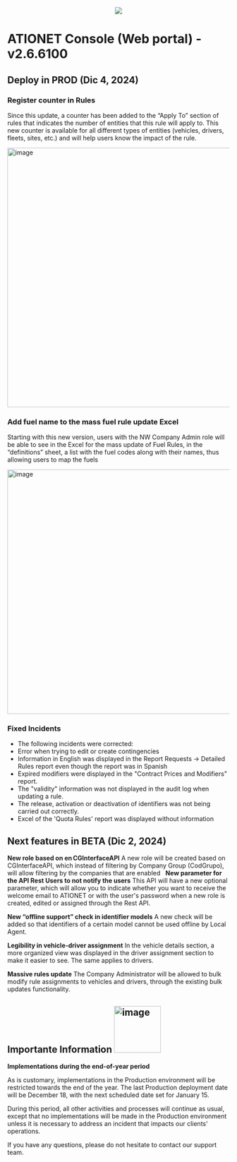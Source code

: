 <p align="center">
  <img src="https://github.com/Ationet/ationetdocs/raw/master/Content/Images/ATIOnetLogo_250x70.png" />
</p>

# ATIONET Console (Web portal) - v2.6.6100

## Deploy in PROD (Dic 4, 2024)

### Register counter in Rules

Since this update, a counter has been added to the “Apply To” section of rules that indicates the number of entities that this rule will apply to.
This new counter is available for all different types of entities (vehicles, drivers, fleets, sites, etc.) and will help users know the impact of the rule.

<img width="588" alt="image" src="https://github.com/user-attachments/assets/0866c01e-b782-4003-ac19-024595b688c3">



### Add fuel name to the mass fuel rule update Excel

Starting with this new version, users with the NW Company Admin role will be able to see in the Excel for the mass update of Fuel Rules, in the “definitions” sheet, a list with the fuel codes along with their names, thus allowing users to map the fuels

<img width="554" alt="image" src="https://github.com/user-attachments/assets/fa38c1e3-b958-472e-9c37-00931eefd46a">



### Fixed Incidents
- The following incidents were corrected:
- Error when trying to edit or create contingencies
- Information in English was displayed in the Report Requests -> Detailed Rules report even though the report was in Spanish
- Expired modifiers were displayed in the "Contract Prices and Modifiers" report.
- The "validity" information was not displayed in the audit log when updating a rule.
- The release, activation or deactivation of identifiers was not being carried out correctly.
- Excel of the 'Quota Rules' report was displayed without information



## Next features in BETA (Dic 2, 2024)

**New role based on en CGInterfaceAPI**
A new role will be created based on CGInterfaceAPI, which instead of filtering by Company Group (CodGrupo), will allow filtering by the companies that are enabled
 
**New parameter for the API Rest Users to not notify the users**
This API will have a new optional parameter, which will allow you to indicate whether you want to receive the welcome email to ATIONET or with the user's password when a new role is created, edited or assigned through the Rest API.

**New “offline support” check in identifier models**
A new check will be added so that identifiers of a certain model cannot be used offline by Local Agent.

**Legibility in vehicle-driver assignment**
In the vehicle details section, a more organized view was displayed in the driver assignment section to make it easier to see. The same applies to drivers.

**Massive rules update**
The Company Administrator will be allowed to bulk modify rule assignments to vehicles and drivers, through the existing bulk updates functionality.


## **Importante Information** <img width="106" alt="image" src="https://github.com/user-attachments/assets/329a93df-743f-4124-8ccd-6059e0c53fa6"> 

**Implementations during the end-of-year period**

As is customary, implementations in the Production environment will be restricted towards the end of the year. The last Production deployment date will be December 18, with the next scheduled date set for January 15.

During this period, all other activities and processes will continue as usual, except that no implementations will be made in the Production environment unless it is necessary to address an incident that impacts our clients’ operations.

If you have any questions, please do not hesitate to contact our support team.

